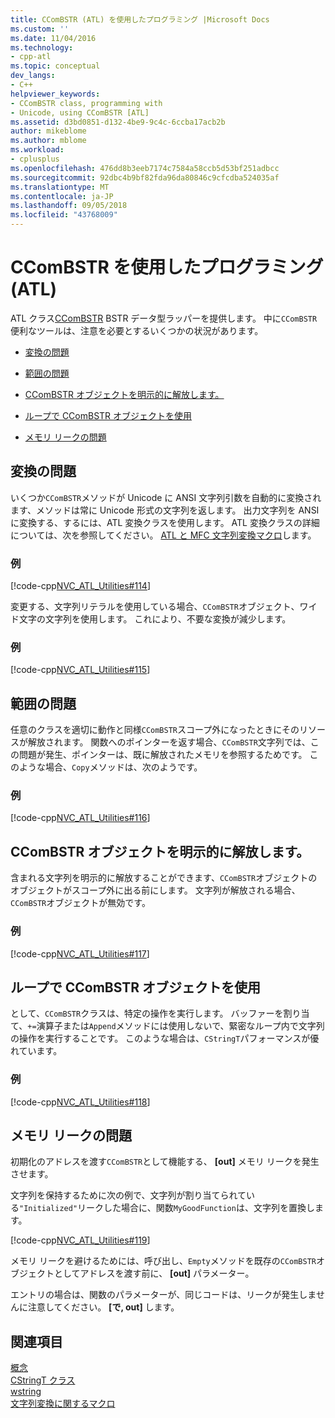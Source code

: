 ```yaml
---
title: CComBSTR (ATL) を使用したプログラミング |Microsoft Docs
ms.custom: ''
ms.date: 11/04/2016
ms.technology:
- cpp-atl
ms.topic: conceptual
dev_langs:
- C++
helpviewer_keywords:
- CComBSTR class, programming with
- Unicode, using CComBSTR [ATL]
ms.assetid: d3bd0851-d132-4be9-9c4c-6ccba17acb2b
author: mikeblome
ms.author: mblome
ms.workload:
- cplusplus
ms.openlocfilehash: 476dd8b3eeb7174c7584a58ccb5d53bf251adbcc
ms.sourcegitcommit: 92dbc4b9bf82fda96da80846c9cfcdba524035af
ms.translationtype: MT
ms.contentlocale: ja-JP
ms.lasthandoff: 09/05/2018
ms.locfileid: "43768009"
---
```

# <a name="programming-with-ccombstr-atl"></a>CComBSTR を使用したプログラミング (ATL)

ATL クラス[CComBSTR](../atl/reference/ccombstr-class.md) BSTR データ型ラッパーを提供します。 中に`CComBSTR`便利なツールは、注意を必要とするいくつかの状況があります。

- [変換の問題](#programmingwithccombstr_conversionissues)

- [範囲の問題](#programmingwithccombstr_scopeissues)

- [CComBSTR オブジェクトを明示的に解放します。](#programmingwithccombstr_explicitlyfreeing)

- [ループで CComBSTR オブジェクトを使用](#programmingwithccombstr_usingloops)

- [メモリ リークの問題](#programmingwithccombstr_memoryleaks)

##  <a name="programmingwithccombstr_conversionissues"></a> 変換の問題

いくつか`CComBSTR`メソッドが Unicode に ANSI 文字列引数を自動的に変換されます、メソッドは常に Unicode 形式の文字列を返します。 出力文字列を ANSI に変換する、するには、ATL 変換クラスを使用します。 ATL 変換クラスの詳細については、次を参照してください。 [ATL と MFC 文字列変換マクロ](reference/string-conversion-macros.md)します。

### <a name="example"></a>例

[!code-cpp[NVC_ATL_Utilities#114](../atl/codesnippet/cpp/programming-with-ccombstr-atl_1.cpp)]

変更する、文字列リテラルを使用している場合、`CComBSTR`オブジェクト、ワイド文字の文字列を使用します。 これにより、不要な変換が減少します。

### <a name="example"></a>例

[!code-cpp[NVC_ATL_Utilities#115](../atl/codesnippet/cpp/programming-with-ccombstr-atl_2.cpp)]

##  <a name="programmingwithccombstr_scopeissues"></a> 範囲の問題

任意のクラスを適切に動作と同様`CComBSTR`スコープ外になったときにそのリソースが解放されます。 関数へのポインターを返す場合、`CComBSTR`文字列では、この問題が発生、ポインターは、既に解放されたメモリを参照するためです。 このような場合、`Copy`メソッドは、次のようです。

### <a name="example"></a>例

[!code-cpp[NVC_ATL_Utilities#116](../atl/codesnippet/cpp/programming-with-ccombstr-atl_3.cpp)]

##  <a name="programmingwithccombstr_explicitlyfreeing"></a> CComBSTR オブジェクトを明示的に解放します。

含まれる文字列を明示的に解放することができます、`CComBSTR`オブジェクトのオブジェクトがスコープ外に出る前にします。 文字列が解放される場合、`CComBSTR`オブジェクトが無効です。

### <a name="example"></a>例

[!code-cpp[NVC_ATL_Utilities#117](../atl/codesnippet/cpp/programming-with-ccombstr-atl_4.cpp)]

##  <a name="programmingwithccombstr_usingloops"></a> ループで CComBSTR オブジェクトを使用

として、`CComBSTR`クラスは、特定の操作を実行します。 バッファーを割り当て、`+=`演算子または`Append`メソッドには使用しないで、緊密なループ内で文字列の操作を実行することです。 このような場合は、`CStringT`パフォーマンスが優れています。

### <a name="example"></a>例

[!code-cpp[NVC_ATL_Utilities#118](../atl/codesnippet/cpp/programming-with-ccombstr-atl_5.cpp)]

##  <a name="programmingwithccombstr_memoryleaks"></a> メモリ リークの問題

初期化のアドレスを渡す`CComBSTR`として機能する、 **[out]** メモリ リークを発生させます。

文字列を保持するために次の例で、文字列が割り当てられている`"Initialized"`リークした場合に、関数`MyGoodFunction`は、文字列を置換します。

[!code-cpp[NVC_ATL_Utilities#119](../atl/codesnippet/cpp/programming-with-ccombstr-atl_6.cpp)]

メモリ リークを避けるためには、呼び出し、`Empty`メソッドを既存の`CComBSTR`オブジェクトとしてアドレスを渡す前に、 **[out]** パラメーター。

エントリの場合は、関数のパラメーターが、同じコードは、リークが発生しませんに注意してください。 **[で, out]** します。

## <a name="see-also"></a>関連項目

[概念](../atl/active-template-library-atl-concepts.md)   
[CStringT クラス](../atl-mfc-shared/reference/cstringt-class.md)   
[wstring](../standard-library/basic-string-class.md)   
[文字列変換に関するマクロ](../atl/reference/string-conversion-macros.md)

